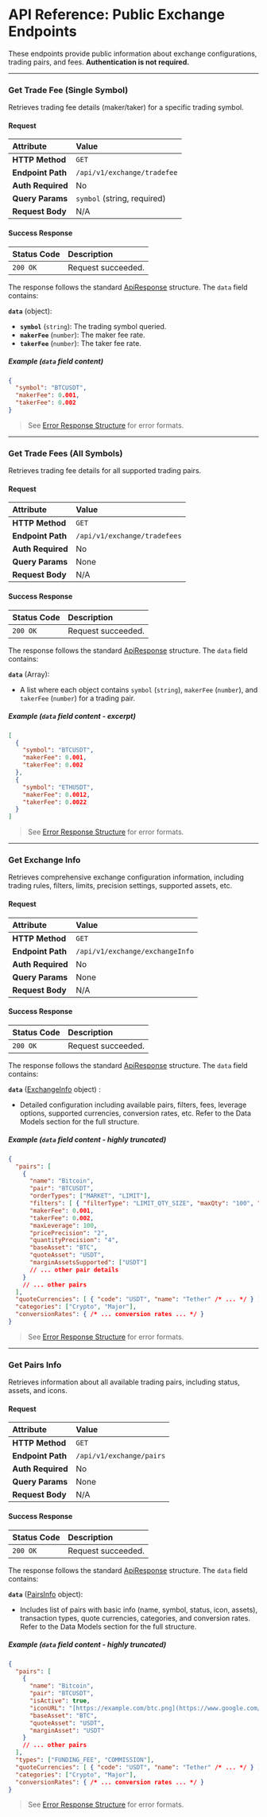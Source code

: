 # API Reference: Public Exchange Endpoints

These endpoints provide public information about exchange configurations, trading pairs, and fees. **Authentication is not required.**

---

### Get Trade Fee (Single Symbol)

Retrieves trading fee details (maker/taker) for a specific trading symbol.

#### Request

| Attribute       | Value                       |
| :-------------- | :-------------------------- |
| **HTTP Method** | `GET`                       |
| **Endpoint Path**| `/api/v1/exchange/tradefee` |
| **Auth Required**| No                          |
| **Query Params** | `symbol` (string, required) |
| **Request Body** | N/A                         |

#### Success Response

| Status Code | Description      |
| :---------- | :--------------- |
| `200 OK`    | Request succeeded. |

The response follows the standard [ApiResponse](../../data-models.md#apiresponse) structure. The `data` field contains:

**`data`** (object):
- **`symbol`** (`string`): The trading symbol queried.
- **`makerFee`** (`number`): The maker fee rate.
- **`takerFee`** (`number`): The taker fee rate.

##### Example (`data` field content)

```json
{
  "symbol": "BTCUSDT",
  "makerFee": 0.001,
  "takerFee": 0.002
}
```

> See [Error Response Structure](../../data-models.md#errorresponse) for error formats.

---

### Get Trade Fees (All Symbols)

Retrieves trading fee details for all supported trading pairs.

#### Request

| Attribute       | Value                        |
| :-------------- | :--------------------------- |
| **HTTP Method** | `GET`                        |
| **Endpoint Path**| `/api/v1/exchange/tradefees` |
| **Auth Required**| No                           |
| **Query Params** | None                         |
| **Request Body** | N/A                          |

#### Success Response

| Status Code | Description      |
| :---------- | :--------------- |
| `200 OK`    | Request succeeded. |

The response follows the standard [ApiResponse](../../data-models.md#apiresponse) structure. The `data` field contains:

**`data`** (Array<object>):
- A list where each object contains `symbol` (`string`), `makerFee` (`number`), and `takerFee` (`number`) for a trading pair.

##### Example (`data` field content - excerpt)

```json
[
  {
    "symbol": "BTCUSDT",
    "makerFee": 0.001,
    "takerFee": 0.002
  },
  {
    "symbol": "ETHUSDT",
    "makerFee": 0.0012,
    "takerFee": 0.0022
  }
]
```

> See [Error Response Structure](../../data-models.md#errorresponse) for error formats.

---

### Get Exchange Info

Retrieves comprehensive exchange configuration information, including trading rules, filters, limits, precision settings, supported assets, etc.

#### Request

| Attribute       | Value                           |
| :-------------- | :------------------------------ |
| **HTTP Method** | `GET`                           |
| **Endpoint Path**| `/api/v1/exchange/exchangeInfo` |
| **Auth Required**| No                              |
| **Query Params** | None                            |
| **Request Body** | N/A                             |

#### Success Response

| Status Code | Description      |
| :---------- | :--------------- |
| `200 OK`    | Request succeeded. |

The response follows the standard [ApiResponse](../../data-models.md#apiresponse) structure. The `data` field contains:

**`data`** ([ExchangeInfo](../../data-models.md#exchangeinfo) object) :
- Detailed configuration including available pairs, filters, fees, leverage options, supported currencies, conversion rates, etc. Refer to the Data Models section for the full structure.

##### Example (`data` field content - highly truncated)

```json
{
  "pairs": [
    {
      "name": "Bitcoin",
      "pair": "BTCUSDT",
      "orderTypes": ["MARKET", "LIMIT"],
      "filters": [ { "filterType": "LIMIT_QTY_SIZE", "maxQty": "100", "minQty": "0.0001" } ],
      "makerFee": 0.001,
      "takerFee": 0.002,
      "maxLeverage": 100,
      "pricePrecision": "2",
      "quantityPrecision": "4",
      "baseAsset": "BTC",
      "quoteAsset": "USDT",
      "marginAssetsSupported": ["USDT"]
      // ... other pair details
    }
    // ... other pairs
  ],
  "quoteCurrencies": [ { "code": "USDT", "name": "Tether" /* ... */ } ],
  "categories": ["Crypto", "Major"],
  "conversionRates": { /* ... conversion rates ... */ }
}
```

> See [Error Response Structure](../../data-models.md#errorresponse) for error formats.

---

### Get Pairs Info

Retrieves information about all available trading pairs, including status, assets, and icons.

#### Request

| Attribute       | Value                      |
| :-------------- | :------------------------- |
| **HTTP Method** | `GET`                      |
| **Endpoint Path**| `/api/v1/exchange/pairs`  |
| **Auth Required**| No                         |
| **Query Params** | None                       |
| **Request Body** | N/A                        |

#### Success Response

| Status Code | Description      |
| :---------- | :--------------- |
| `200 OK`    | Request succeeded. |

The response follows the standard [ApiResponse](../../data-models.md#apiresponse) structure. The `data` field contains:

**`data`** ([PairsInfo](../../data-models.md#pairsinfo) object):
- Includes list of pairs with basic info (name, symbol, status, icon, assets), transaction types, quote currencies, categories, and conversion rates. Refer to the Data Models section for the full structure.

##### Example (`data` field content - highly truncated)

```json
{
  "pairs": [
    {
      "name": "Bitcoin",
      "pair": "BTCUSDT",
      "isActive": true,
      "iconURL": "[https://example.com/btc.png](https://www.google.com/search?q=https://example.com/btc.png)",
      "baseAsset": "BTC",
      "quoteAsset": "USDT",
      "marginAsset": "USDT"
    }
    // ... other pairs
  ],
  "types": ["FUNDING_FEE", "COMMISSION"],
  "quoteCurrencies": [ { "code": "USDT", "name": "Tether" /* ... */ } ],
  "categories": ["Crypto", "Major"],
  "conversionRates": { /* ... conversion rates ... */ }
}
```

> See [Error Response Structure](../../data-models.md#errorresponse) for error formats.
